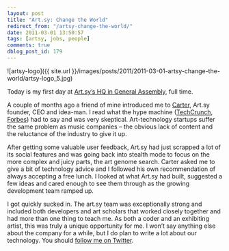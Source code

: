 ```yaml
---
layout: post
title: "Art.sy: Change the World"
redirect_from: "/artsy-change-the-world/"
date: 2011-03-01 13:50:57
tags: [artsy, jobs, people]
comments: true
dblog_post_id: 179
---
```

![artsy-logo]({{ site.url }}/images/posts/2011/2011-03-01-artsy-change-the-world/artsy-logo_5.jpg)

Today is my first day at [Art.sy’s HQ in General Assembly](http://www.generalassemb.ly), full time.

A couple of months ago a friend of mine introduced me to [Carter](http://twitter.com/carterac), Art.sy founder, CEO and idea-man. I read what the hype machine ([TechCrunch](http://techcrunch.com/2010/11/24/art-sy-1-25-million-schmidt-murdoch-dorsey/), [Forbes](http://blogs.forbes.com/raquellaneri/2010/11/11/names-you-need-to-know-in-2011-art-sy/?boxes=financechannelforbes)) had to say and was very skeptical. Art-technology startups suffer the same problem as music companies – the obvious lack of content and the reluctance of the industry to give it up.

After getting some valuable user feedback, Art.sy had just scrapped a lot of its social features and was going back into stealth mode to focus on the more complex and juicy parts, the art genome search. Carter asked me to give a bit of technology advice and I followed his own recommendation of always accepting a free lunch. I looked at what Art.sy had built, suggested a few ideas and cared enough to see them through as the growing development team ramped up.

I got quickly sucked in. The art.sy team was exceptionally strong and included both developers and art scholars that worked closely together and had more than one thing to teach me. As both a coder and an exhibiting artist, this was truly a unique opportunity for me. I won’t say anything else about the company for a while, but I do plan to write a lot about our technology. You should [follow me on Twitter](http://twitter.com/dblockdotorg).
